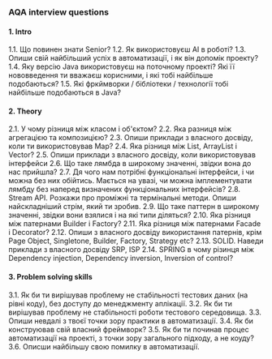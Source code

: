 ### AQA interview questions

#### 1. Intro
1.1. Що повинен знати Senior?
1.2. Як використовуєш АІ в роботі?
1.3. Опиши свій найбільший успіх в автоматизації, і як він допомік проекту?
1.4. Яку версію Java використовуєш на поточному проекті? Які її нововведення ти вважаєш корисними, і які тобі найбільше подобаються?
1.5. Які фркймворки / бібліотеки / технології тобі найбільше подобаються в Java?

#### 2. Theory
2.1. У чому різниця між класом і об'єктом?
2.2. Яка разниця між агрегацією та композицією?
2.3. Опиши приклади з власного досвіду, коли ти використовував Map?
2.4. Яка різниця між List, ArrayList і Vector?
2.5. Опиши приклади з власного досвіду, коли використовував інтерфейси
2.6. Що таке лямбда в широкому значенні, звідки вона до нас прийшла?
2.7. Дя чого нам потрібні функціональні інтерфейси, і чи можна без них обійтись. Мається на увазі, чи можна імплементувати лямбду без наперед визначених функціональних інтерфейсів?
2.8. Stream API. Розкажи про проміжні та термінальні методи. Опиши найскладніший стрім, який ти зробив.
2.9. Що таке паттерн в широкому значенні, звідки вони взялися і на які типи діляться?
2.10. Яка різниця між патернами Builder i Factory?
2.11. Яка різниця між патернами Facade i Decorator?
2.12. Опиши з власного досвіду використання патернів, крім Page Object, Singletone, Builder, Factory, Strategy etc?
2.13. SOLID. Наведи приклади з власного досвіду SRP, ISP
2.14. SPRING в чому різинця між Dependency injection, Dependency inversion, Inversion of control?

#### 3. Problem solving skills
3.1. Як би ти вирішував проблему не стабільності тестових даних (на рівні коду), без доступу до менеджменту аплікації.
3.2. Як би ти вирішував проблему не стабільності роботи тестового середовища.
3.3. Опиши невдалі з твоєї точки зору практики в автоматизації.
3.4. Як би конструював свій власний фреймворк?
3.5. Як би ти починав процес автоматизації на проекті, з точки зору загального підходу, а не коуду?
3.6. Описши найбільшу свою помилку в автоматизації.
